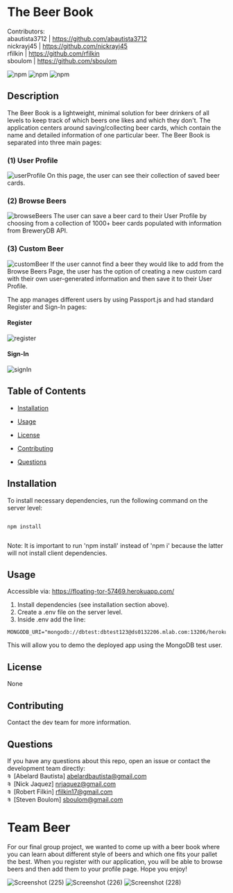 #  The Beer Book 
    
Contributors:  
abautista3712 | https://github.com/abautista3712  
nickrayj45 | https://github.com/nickrayj45  
rfilkin | https://github.com/rfilkin  
sboulom | https://github.com/sboulom  
    
![npm](https://img.shields.io/npm/v/fs) ![npm](https://img.shields.io/npm/v/inquirer) ![npm](https://img.shields.io/npm/v/axios)
    
## Description
    
 The Beer Book is a lightweight, minimal solution for beer drinkers of all levels to keep track of which beers one likes and which they don't. The application centers around saving/collecting beer cards, which contain the name and detailed information of one particular beer. The Beer Book is separated into three main pages:
 
### (1) User Profile
![userProfile](https://user-images.githubusercontent.com/58578177/85484502-cf323380-b57b-11ea-8374-8a302e8529f7.PNG)
On this page, the user can see their collection of saved beer cards.
   
### (2) Browse Beers
![browseBeers](https://user-images.githubusercontent.com/58578177/85484976-b4ac8a00-b57c-11ea-9d45-d47be32cb57d.PNG)
The user can save a beer card to their User Profile by choosing from a collection of 1000+ beer cards populated with information from BreweryDB API. 

### (3) Custom Beer
![customBeer](https://user-images.githubusercontent.com/58578177/85485076-e7568280-b57c-11ea-9305-e47048ae0474.PNG)
If the user cannot find a beer they would like to add from the Browse Beers Page, the user has the option of creating a new custom card with their own user-generated information and then save it to their User Profile.  

The app manages different users by using Passport.js and had standard Register and Sign-In pages:

#### Register
![register](https://user-images.githubusercontent.com/58578177/85485250-300e3b80-b57d-11ea-9d73-6ddebb82d194.PNG)

#### Sign-In
![signIn](https://user-images.githubusercontent.com/58578177/85485259-37cde000-b57d-11ea-844a-6ca1dcdc5702.PNG)

    

    
## Table of Contents
    
* [Installation](#installation)
    
* [Usage](#usage)
    
* [License](#license)
    
* [Contributing](#contributing)
    
* [Questions](#questions)
    

    
## Installation
    
To install necessary dependencies, run the following command on the server level:
    
```
    
npm install
    
```
Note: It is important to run 'npm install' instead of 'npm i' because the latter will not install client dependencies.

    
## Usage
    
Accessible via: https://floating-tor-57469.herokuapp.com/
    
1) Install dependencies (see installation section above).  
2) Create a .env file on the server level.  
3) Inside .env add the line: 
```
MONGODB_URI="mongodb://dbtest:dbtest123@ds0132206.mlab.com:13206/heroku_w4qkxp75" 
```
This will allow you to demo the deployed app using the MongoDB test user.
    

    
## License
    
None
    

    
## Contributing
    
Contact the dev team for more information.
    

    
## Questions
    
If you have any questions about this repo, open an issue or contact the development team directly:  
<img src="https://avatars2.githubusercontent.com/u/58578177?s=64&v=4" alt="avatarAB" style="border-radius: 16px" width="15" />[Abelard Bautista] abelardbautista@gmail.com  
<img src="https://avatars2.githubusercontent.com/u/57788706?s=64&v=4" alt="avatarNJ" style="border-radius: 16px" width="15" />[Nick Jaquez] nrjaquez@gmail.com  
<img src="https://avatars2.githubusercontent.com/u/12621320?s=64&v=4" alt="avatarRF" style="border-radius: 16px" width="15" />[Robert Filkin] rfilkin17@gmail.com  
<img src="https://avatars2.githubusercontent.com/u/57572182?s=64&v=4" alt="avatarSB" style="border-radius: 16px" width="15" />[Steven Boulom] sboulom@gmail.com  

# Team Beer
For our final group project, we wanted to come up with a beer book where you can learn about different style of beers and which one fits your pallet the best. When you register with our application, you will be able to browse beers and then add them to your profile page. Hope you enjoy!

![Screenshot (225)](https://user-images.githubusercontent.com/57572182/84853689-9f7faa80-b014-11ea-83da-bd2e9740544d.png)
![Screenshot (226)](https://user-images.githubusercontent.com/57572182/84853694-a0184100-b014-11ea-881a-4cbc086e77bc.png)
![Screenshot (228)](https://user-images.githubusercontent.com/57572182/84853696-a0184100-b014-11ea-8cb9-a954c5426b3d.png)


